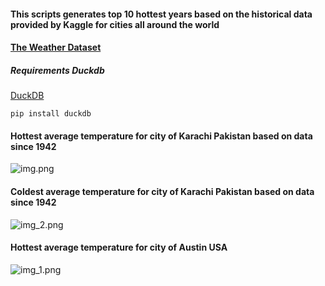 #### This scripts generates top 10 hottest years based on the historical data provided by Kaggle for cities all around the world

#### [The Weather Dataset](https://www.kaggle.com/datasets/guillemservera/global-daily-climate-data)

##### Requirements Duckdb 
[DuckDB](https://duckdb.org/docs/guides/python/install.html)

``` pip install duckdb ```

#### Hottest average temperature for city of Karachi Pakistan based on data since 1942
![img.png](img.png)

#### Coldest average temperature for city of Karachi Pakistan based on data since 1942
![img_2.png](img_2.png)

#### Hottest average temperature for city of Austin USA
![img_1.png](img_1.png)